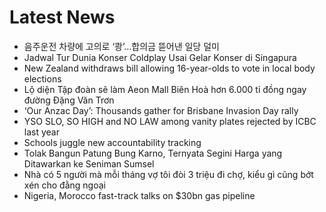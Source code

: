 # Latest News
-  음주운전 차량에 고의로 ‘쾅’…합의금 뜯어낸 일당 덜미
-  Jadwal Tur Dunia Konser Coldplay Usai Gelar Konser di Singapura
-  New Zealand withdraws bill allowing 16-year-olds to vote in local body elections
-  Lộ diện Tập đoàn sẽ làm Aeon Mall Biên Hoà hơn 6.000 tỉ đồng ngay đường Đặng Văn Trơn
-  ‘Our Anzac Day’: Thousands gather for Brisbane Invasion Day rally
-  YSO SLO, SO HIGH and NO LAW among vanity plates rejected by ICBC last year
-  Schools juggle new accountability tracking
-  Tolak Bangun Patung Bung Karno, Ternyata Segini Harga yang Ditawarkan ke Seniman Sumsel
-  Nhà có 5 người mà mỗi tháng vợ tôi đòi 3 triệu đi chợ, kiểu gì cũng bớt xén cho đằng ngoại
-  Nigeria, Morocco fast-track talks on $30bn gas pipeline
